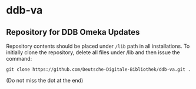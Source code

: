 # ddb-va

## Repository for DDB Omeka Updates

Repository contents should be placed under ```/lib``` path in all installations.
To initially clone the repository, delete all files under /lib and then issue the command:
```
git clone https://github.com/Deutsche-Digitale-Bibliothek/ddb-va.git .
```
(Do not miss the dot at the end)
